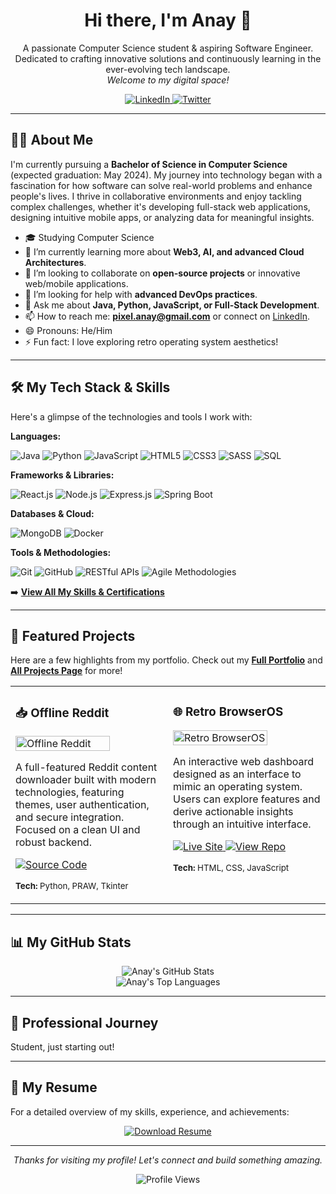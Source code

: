 <div align="center">
  <a href="https://pixelanay.github.io/">
  
  </a>

  <h1>Hi there, I'm Anay 👋</h1>

  <p>
    A passionate Computer Science student & aspiring Software Engineer.
    <br />
    Dedicated to crafting innovative solutions and continuously learning in the ever-evolving tech landscape.
    <br />
    <em>Welcome to my digital space!</em>
  </p>

  <p>
    <a href="https://linkedin.com/in/anaygawate" target="_blank">
      <img src="https://img.shields.io/badge/LinkedIn-0077B5?style=for-the-badge&logo=linkedin&logoColor=white" alt="LinkedIn"/>
    </a>
    <a href="https://x.com/cheekychiku7" target="_blank">
      <img src="https://img.shields.io/badge/Twitter-1DA1F2?style=for-the-badge&logo=twitter&logoColor=white" alt="Twitter"/>
    </a>
    
  </p>
</div>

---

## 👨‍💻 About Me

I'm currently pursuing a **Bachelor of Science in Computer Science** (expected graduation: May 2024). My journey into technology began with a fascination for how software can solve real-world problems and enhance people's lives. I thrive in collaborative environments and enjoy tackling complex challenges, whether it's developing full-stack web applications, designing intuitive mobile apps, or analyzing data for meaningful insights.

- 🎓 Studying Computer Science
- 🌱 I’m currently learning more about **Web3, AI, and advanced Cloud Architectures**.
- 👯 I’m looking to collaborate on **open-source projects** or innovative web/mobile applications.
- 🤔 I’m looking for help with **advanced DevOps practices**.
- 💬 Ask me about **Java, Python, JavaScript, or Full-Stack Development**.
- 📫 How to reach me: **pixel.anay@gmail.com** or connect on [LinkedIn](https://linkedin.com/in/anaygawate).
- 😄 Pronouns: He/Him
- ⚡ Fun fact: I love exploring retro operating system aesthetics!

---

## 🛠️ My Tech Stack & Skills

Here's a glimpse of the technologies and tools I work with:

**Languages:**
<p>
  <img src="https://img.shields.io/badge/Java-ED8B00?style=for-the-badge&logo=openjdk&logoColor=white" alt="Java"/>
  <img src="https://img.shields.io/badge/Python-3776AB?style=for-the-badge&logo=python&logoColor=white" alt="Python"/>
  <img src="https://img.shields.io/badge/JavaScript-F7DF1E?style=for-the-badge&logo=javascript&logoColor=black" alt="JavaScript"/>
  <img src="https://img.shields.io/badge/HTML5-E34F26?style=for-the-badge&logo=html5&logoColor=white" alt="HTML5"/>
  <img src="https://img.shields.io/badge/CSS3-1572B6?style=for-the-badge&logo=css3&logoColor=white" alt="CSS3"/>
  <img src="https://img.shields.io/badge/Sass-CC6699?style=for-the-badge&logo=sass&logoColor=white" alt="SASS"/>
  <img src="https://img.shields.io/badge/SQL-00758F?style=for-the-badge&logo=sql&logoColor=white" alt="SQL"/>
</p>

**Frameworks & Libraries:**
<p>
  <img src="https://img.shields.io/badge/React-61DAFB?style=for-the-badge&logo=react&logoColor=black" alt="React.js"/>
  <img src="https://img.shields.io/badge/Node.js-339933?style=for-the-badge&logo=nodedotjs&logoColor=white" alt="Node.js"/>
  <img src="https://img.shields.io/badge/Express.js-000000?style=for-the-badge&logo=express&logoColor=white" alt="Express.js"/>
  <img src="https://img.shields.io/badge/Spring_Boot-6DB33F?style=for-the-badge&logo=spring-boot&logoColor=white" alt="Spring Boot"/> <!-- Added from experience -->
</p>

**Databases & Cloud:**
<p>
  <img src="https://img.shields.io/badge/MongoDB-47A248?style=for-the-badge&logo=mongodb&logoColor=white" alt="MongoDB"/>
  <img src="https://img.shields.io/badge/Docker-2496ED?style=for-the-badge&logo=docker&logoColor=white" alt="Docker"/>
</p>

**Tools & Methodologies:**
<p>
  <img src="https://img.shields.io/badge/Git-F05032?style=for-the-badge&logo=git&logoColor=white" alt="Git"/>
  <img src="https://img.shields.io/badge/GitHub-181717?style=for-the-badge&logo=github&logoColor=white" alt="GitHub"/>
  <img src="https://img.shields.io/badge/REST_APIs-02A8F3?style=for-the-badge&logo=dependabot&logoColor=white" alt="RESTful APIs"/> <!-- using dependabot logo as placeholder -->
  <img src="https://img.shields.io/badge/Agile-0078D4?style=for-the-badge&logo=jira&logoColor=white" alt="Agile Methodologies"/>
</p>

➡️ **[View All My Skills & Certifications](https://anay.pages.dev/skills)** 

---

## 🚀 Featured Projects

Here are a few highlights from my portfolio. Check out my [**Full Portfolio**](https://anay.pages.dev/) and [**All Projects Page**](https://anay.pages.dev/projects) for more!

<table width="100%">
  <tr>
    <td width="50%" valign="top">
      <h3>📥 Offline Reddit</h3>
      <a href="https://github.com/pixelanay/OfflineReddit">
        <img src="https://pixelanay.github.io/assets/bg2.jpg" alt="Offline Reddit" width="80%"/>
      </a>
      <p>A full-featured Reddit content downloader built with modern technologies, featuring themes, user authentication, and secure integration. Focused on a clean UI and robust backend.</p>
      <p>
        <a href="https://github.com/pixelanay/OfflineReddit" target="_blank">
          <img src="https://img.shields.io/badge/Source_Code-black?style=flat-square&logo=github" alt="Source Code"/>
        </a>
      </p>
      <p><sub><strong>Tech:</strong> Python, PRAW, Tkinter</sub></p>
    </td>
    <td width="50%" valign="top">
      <h3>🌐 Retro BrowserOS</h3>
      <a href="https://pixelanay.github.io/os">
        <img src="https://pixelanay.github.io/assets/bg3.jpg" alt="Retro BrowserOS" width="80%"/>
      </a>
      <p>An interactive web dashboard designed as an interface to mimic an operating system. Users can explore features and derive actionable insights through an intuitive interface.</p>
      <p>
        <a href="https://pixelanay.github.io/OS" target="_blank">
          <img src="https://img.shields.io/badge/Live_Site-green?style=flat-square" alt="Live Site"/>
        </a>
        <a href="https://github.com/PixelAnay/OS" target="_blank"> <!-- Assuming it's in a subfolder of your main portfolio repo -->
          <img src="https://img.shields.io/badge/View_Repo-black?style=flat-square&logo=github" alt="View Repo"/>
        </a>
      </p>
      <p><sub><strong>Tech:</strong> HTML, CSS, JavaScript</sub></p>
    </td>
  </tr>
</table>

---

## 📊 My GitHub Stats

<p align="center">
  <img src="https://github-readme-stats.vercel.app/api?username=pixelanay&show_icons=true&theme=radical&hide_border=true&count_private=true&include_all_commits=true" alt="Anay's GitHub Stats" />
  <br/>
  <img  src="https://github-readme-stats.vercel.app/api/top-langs/?username=pixelanay&layout=compact&theme=radical&hide_border=true&langs_count=8" alt="Anay's Top Languages" />
  <br/>
<!-- <img src="https://streak-stats.demolab.com?user=pixelanay&theme=radical&hide_border=true" alt="GitHub Streak" /> -->
</p>

---

## 💼 Professional Journey

Student, just starting out!

---


## 📄 My Resume

For a detailed overview of my skills, experience, and achievements:

<p align="center">
  <a href="https://pixelanay.github.io/assets/functionalsample.pdf" target="_blank" download>
    <img src="https://img.shields.io/badge/Download_Resume_(PDF)-cbe5ff?style=for-the-badge&logo=adobeacrobatreader&logoColor=black" alt="Download Resume"/>
  </a>
</p>

---

<div align="center">
  <p>
    <em>Thanks for visiting my profile! Let's connect and build something amazing.</em>
  </p>
  <p>
    <img src="https://komarev.com/ghpvc/?username=pixelanay&label=Profile%20Views&color=blueviolet&style=flat-square" alt="Profile Views"/>
  </p>

</div>
